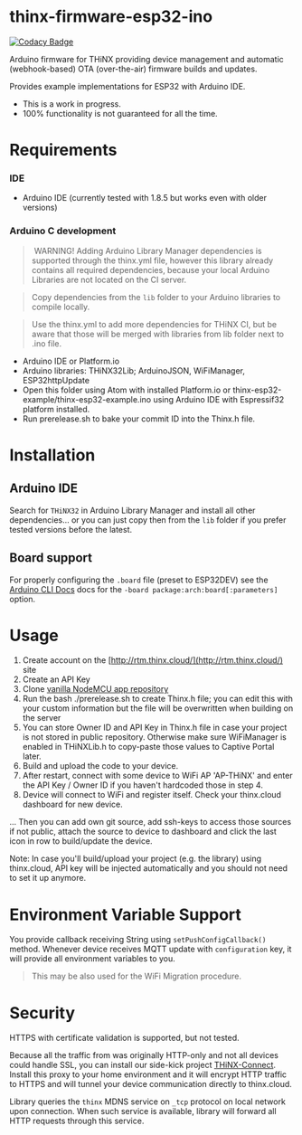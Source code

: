 # thinx-firmware-esp32-ino

[![Codacy Badge](https://api.codacy.com/project/badge/Grade/656ce88b25864d8b87d5c41848364253)](https://www.codacy.com/app/suculent/thinx-firmware-esp32-ino?utm_source=github.com&utm_medium=referral&utm_content=suculent/thinx-firmware-esp32-ino&utm_campaign=badger)

Arduino firmware for THiNX providing device management and automatic (webhook-based) OTA (over-the-air) firmware builds and updates.

Provides example implementations for ESP32 with Arduino IDE.

* This is a work in progress.
* 100% functionality is not guaranteed for all the time.

# Requirements


### IDE

- Arduino IDE (currently tested with 1.8.5 but works even with older versions)

### Arduino C development

> WARNING! Adding Arduino Library Manager dependencies is supported through the thinx.yml file, however this library already contains all required dependencies, because your local Arduino Libraries are not located on the CI server. 

> Copy dependencies from the `lib` folder to your Arduino libraries to compile locally.

> Use the thinx.yml to add more dependencies for THiNX CI, but be aware that those will be merged with libraries from lib folder next to .ino file.

- Arduino IDE or Platform.io
- Arduino libraries: THiNX32Lib; ArduinoJSON, WiFiManager, ESP32httpUpdate 
- Open this folder using Atom with installed Platform.io or thinx-esp32-example/thinx-esp32-example.ino using Arduino IDE with Espressif32 platform installed.
- Run prerelease.sh to bake your commit ID into the Thinx.h file.

# Installation

## Arduino IDE

Search for `THiNX32` in Arduino Library Manager and install all other dependencies... or you can just copy then from the `lib` folder if you prefer tested versions before the latest.

## Board support

For properly configuring the `.board` file (preset to ESP32DEV) see the [Arduino CLI Docs](https://github.com/arduino/Arduino/blob/master/build/shared/manpage.adoc) docs for the `-board package:arch:board[:parameters]` option.


# Usage

1. Create account on the [http://rtm.thinx.cloud/](http://rtm.thinx.cloud/) site
2. Create an API Key
3. Clone [vanilla NodeMCU app repository](https://github.com/suculent/thinx-firmware-esp8266) 
4. Run the bash ./prerelease.sh to create Thinx.h file; you can edit this with your custom information but the file will be overwritten when building on the server
5. You can store Owner ID and API Key in Thinx.h file in case your project is not stored in public repository. Otherwise make sure WiFiManager is enabled in THiNXLib.h to copy-paste those values to Captive Portal later.
6. Build and upload the code to your device.
7. After restart, connect with some device to WiFi AP 'AP-THiNX' and enter the API Key / Owner ID if you haven't hardcoded those in step 4.
8. Device will connect to WiFi and register itself. Check your thinx.cloud dashboard for new device.

... Then you can add own git source, add ssh-keys to access those sources if not public, attach the source to device to dashboard and click the last icon in row to build/update the device. 

Note: In case you'll build/upload your project (e.g. the library) using thinx.cloud, API key will be injected automatically and you should not need to set it up anymore.

# Environment Variable Support

You provide callback receiving String using `setPushConfigCallback()` method. Whenever device receives MQTT update with `configuration` key, it will provide all environment variables to you.

> This may be also used for the WiFi Migration procedure.


# Security

HTTPS with certificate validation is supported, but not tested.

Because all the traffic from was originally HTTP-only and not all devices could handle SSL, you can install our side-kick project [THiNX-Connect](https://github.com/suculent/thinx-connect). Install this proxy to your home environment and it will encrypt HTTP traffic to HTTPS and will tunnel your device communication directly to thinx.cloud.

Library queries the `thinx` MDNS service on `_tcp` protocol on local network upon connection. When such service is available, library will forward all HTTP requests through this service. 
